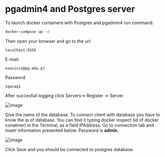 # pgadmin4 and Postgres server

To launch docker containers with Postgres and pgadmin4 run command:
```bash
docker-compose up -d
```
Then open your browser and go to the url:
```
localhost:5555
```
E-mail:
``` 
esovisco@pg.edu.pl 
```
Password
```
1qazaq1
 ```
 After succesfull logging click Servers-> Register -> Server

 ![image](https://cdn.discordapp.com/attachments/1044342494143451166/1053010730733027468/image.png)

Give the name of the  database.
To connect client with database you have to know the ip of database.
You can find it typing docker inspect (id of docker conatiner) in the Terminal, as a field IPAddress. Go to connection tab and insetr
information presented below. Password is **admin**.

![image](https://cdn.discordapp.com/attachments/1044342494143451166/1053012244507664515/image.png)

Click Save and you should be connected to postgres database.